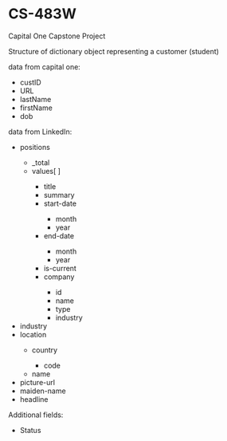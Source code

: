 # CS-483W
Capital One Capstone Project

Structure of dictionary object representing a customer (student)
<p>data from capital one:</p>
<ul>
			  <li>custID</li>
                          <li>URL</li>
                          <li>lastName</li>
                          <li>firstName</li>
                          <li>dob</li>
</ul>

<p>data from LinkedIn:</p>
<ul>
			 <li>positions</li>
			 <ul>
                         	<li>_total</li>
                         	<li>values[ ]</li>
                         	<ul>
                         		<li>title </li>
                         		<li>summary </li>
                         		<li>start-date </li>
                         		<ul>
                         			<li>month</li>
                                    		<li>year</li>
                                    	</ul>
                                	<li>end-date</li>
                                	<ul>
                                    		<li>month</li>
                                    		<li>year</li>
                                    	</ul>
                                	<li>is-current </li>
                                	<li>company</li>
                                	<ul>
                                    		<li>id</li>
                                    		<li>name</li>
                                    		<li>type</li>
                                    		<li>industry</li>
                                    	</ul>
                                </ul>
                        </ul>
                           <li>industry</li>
                           <li>location</li>
                           <ul>
                           	<li>country</li>
                           	<ul>
                                	<li>code</li>
                                </ul>
                            	<li>name</li>
                           </ul>
                           <li>picture-url</li>
                           <li>maiden-name</li>
                           <li>headline</li>
</ul>                       
<p>Additional fields:</p>
<ul>
	<li> Status </li>
</ul>
